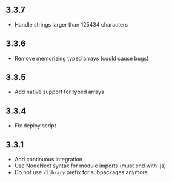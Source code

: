 ## 3.3.7
- Handle strings larger than 125434 characters

## 3.3.6
- Remove memorizing typed arrays (could cause bugs)

## 3.3.5
- Add native support for typed arrays

## 3.3.4
- Fix deploy script

## 3.3.1
- Add continuous integration
- Use NodeNext syntax for module imports (must end with .js)
- Do not use `/library` prefix for subpackages anymore
